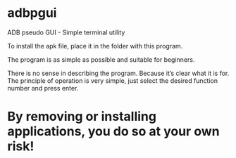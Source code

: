 # adbpgui
ADB pseudo GUI - Simple terminal utility 

To install the apk file, place it in the folder with this program.

The program is as simple as possible and suitable for beginners.

There is no sense in describing the program. Because it’s clear what it is for. The principle of operation is very simple, just select the desired function number and press enter.

# By removing or installing applications, you do so at your own risk!
